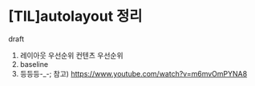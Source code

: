 # [TIL]autolayout 정리
draft
1. 레이아웃 우선순위 컨텐츠 우선순위
2. baseline
3. 등등등-_-;
참고)
https://www.youtube.com/watch?v=m6mvOmPYNA8
